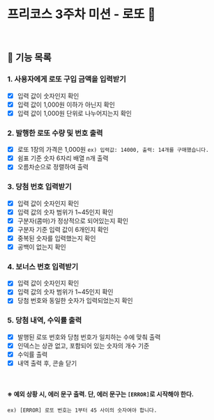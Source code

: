 # 프리코스 3주차 미션 - 로또 💸

<br/>

## 📃 기능 목록

### 1. 사용자에게 로또 구입 금액을 입력받기  

   * [x] 입력 값이 숫자인지 확인  
   * [x] 입력 값이 1,000원 이하가 아닌지 확인  
   * [x] 입력 값이 1,000원 단위로 나누어지는지 확인  

### 2. 발행한 로또 수량 및 번호 출력  

   * [x] 로또 1장의 가격은 1,000원 `ex) 입력값: 14000, 출력: 14개를 구매했습니다.`  
   * [x] 쉼표 기준 숫자 6자리 배열 n개 출력  
   * [x] 오름차순으로 정렬하여 출력  

### 3. 당첨 번호 입력받기  
  
   * [x] 입력 값이 숫자인지 확인  
   * [x] 입력 값의 숫자 범위가 1~45인지 확인  
   * [x] 구분자(콤마)가 정상적으로 되어있는지 확인  
   * [x] 구분자 기준 입력 값이 6개인지 확인  
   * [x] 중복된 숫자를 입력했는지 확인  
   * [x] 공백이 없는지 확인

### 4. 보너스 번호 입력받기  

   * [x] 입력 값이 숫자인지 확인  
   * [x] 입력 값의 숫자 범위가 1~45인지 확인  
   * [x] 당첨 번호와 동일한 숫자가 입력되었는지 확인

### 5. 당첨 내역, 수익률 출력  

   * [x] 발행된 로또 번호와 당첨 번호가 일치하는 수에 맞춰 출력  
   * [x] 인덱스는 상관 없고, 포함되어 있는 숫자의 개수 기준  
   * [x] 수익률 출력
   * [x] 내역 출력 후, 콘솔 닫기

<br/>

#### ※ 예외 상황 시, 에러 문구 출력. 단, 에러 문구는 `[ERROR]`로 시작해야 한다.
`ex) [ERROR] 로또 번호는 1부터 45 사이의 숫자여야 합니다.`  
<br/>
